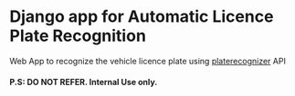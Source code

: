 # Django app for Automatic Licence Plate Recognition 

Web App to recognize the vehicle licence plate using [platerecognizer](https://platerecognizer.com/) API

#### P.S: DO NOT REFER. Internal Use only.

